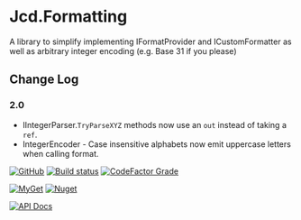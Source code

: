 # Jcd.Formatting
A library to simplify implementing IFormatProvider and ICustomFormatter as well as arbitrary integer encoding (e.g. Base 31 if you please)

## Change Log

### 2.0 
- IIntegerParser.`TryParseXYZ` methods now use an `out` instead of taking a `ref`.
- IntegerEncoder - Case insensitive alphabets now emit uppercase letters when calling format.

[![GitHub](https://img.shields.io/github/license/jason-c-daniels/Jcd.Formatting)](https://github.com/jason-c-daniels/Jcd.Formatting/blob/main/LICENSE)
[![Build status](https://ci.appveyor.com/api/projects/status/5lhmo0cnj8wc80yn?svg=true)](https://ci.appveyor.com/project/jason-c-daniels/jcd-formatting)
[![CodeFactor Grade](https://img.shields.io/codefactor/grade/github/jason-c-daniels/Jcd.Formatting)](https://www.codefactor.io/repository/github/jason-c-daniels/jcd.formatting)

[![MyGet](https://img.shields.io/myget/jason-c-daniels/v/Jcd.Formatting?logo=nuget)](https://www.myget.org/feed/jason-c-daniels/package/nuget/Jcd.Formatting)
[![Nuget](https://img.shields.io/nuget/v/Jcd.Formatting?logo=nuget)](https://www.nuget.org/packages/Jcd.Formatting)

[![API Docs](https://img.shields.io/badge/Read-The%20API%20Documentation-blue?style=for-the-badge)](https://github.com/jason-c-daniels/Jcd.Formatting/blob/main/docs/Jcd_Formatting.md)
